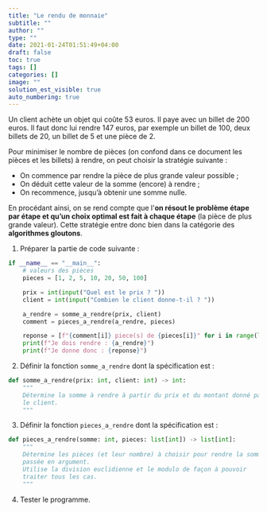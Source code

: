 ```yaml
---
title: "Le rendu de monnaie"
subtitle: ""
author: ""
type: ""
date: 2021-01-24T01:51:49+04:00
draft: false
toc: true
tags: []
categories: []
image: ""
solution_est_visible: true
auto_numbering: true
---
```


Un client achète un objet qui coûte 53 euros. Il paye avec un billet de 200 euros. Il faut donc lui rendre 147 euros, par exemple un billet de 100, deux billets de 20, un billet de 5 et une pièce de 2.

Pour minimiser le nombre de pièces (on confond dans ce document les pièces et les billets) à rendre, on peut choisir la stratégie suivante :

- On commence par rendre la pièce de plus grande valeur possible ;
- On déduit cette valeur de la somme (encore) à rendre ;
- On recommence, jusqu’à obtenir une somme nulle.

En procédant ainsi, on se rend compte que l'**on résout le problème étape par étape et qu’un choix optimal est fait à chaque étape** (la pièce de plus grande valeur). Cette stratégie entre donc bien dans la catégorie des **algorithmes gloutons**.

1. Préparer la partie de code suivante :

```python
if __name__ == "__main__":
    # valeurs des pièces
    pieces = [1, 2, 5, 10, 20, 50, 100]

    prix = int(input("Quel est le prix ? "))
    client = int(input("Combien le client donne-t-il ? "))

    a_rendre = somme_a_rendre(prix, client)
    comment = pieces_a_rendre(a_rendre, pieces)

    reponse = [f"{comment[i]} piece(s) de {pieces[i]}" for i in range(len(pieces))]
    print(f"Je dois rendre : {a_rendre}")
    print(f"Je donne donc : {reponse}")
```

2. Définir la fonction `somme_a_rendre` dont la spécification est :

```python
def somme_a_rendre(prix: int, client: int) -> int:
    """
    Détermine la somme à rendre à partir du prix et du montant donné par
    le client.
    """
```

3. Définir la fonction `pieces_a_rendre` dont la spécification est :

```python
def pieces_a_rendre(somme: int, pieces: list[int]) -> list[int]:
    """
    Détermine les pièces (et leur nombre) à choisir pour rendre la somme
    passée en argument.
    Utilise la division euclidienne et le modulo de façon à pouvoir
    traiter tous les cas.
    """
```

4. Tester le programme.
